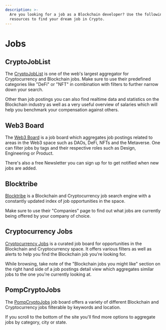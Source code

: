 ```yaml
---
description: >-
  Are you looking for a job as a Blockchain developer? Use the following
  resources to find your dream job in Crypto.
---
```


# Jobs

## CryptoJobList

The [CryptoJobList](https://cryptojobslist.com/) is one of the web's largest aggregator for Cryptocurrency and Blockchain jobs. Make sure to use their predefined categories like "DeFi" or "NFT" in combination with filters to further narrow down your search.

Other than job postings you can also find realtime data and statistics on the Blockchain industry as well as a very useful overview of salaries which will help you benchmark your compensation against others.

## Web3 Board

The [Web3 Board](https://www.web3board.io/) is a job board which aggregates job postings related to areas in the Web3 space such as DAOs, DeFi, NFTs and the Metaverse. One can filter jobs by tags and their respective roles such as Design, Engineering or Product.

There's also a free Newsletter you can sign up for to get notified when new jobs are added.

## Blocktribe

[Blocktribe](https://blocktribe.com/) is a Blockchain and Cryptocurrency job search engine with a constantly updated index of job opportunities in the space.

Make sure to use their "Companies" page to find out what jobs are currently being offered by your company of choice.

## Cryptocurrency Jobs

[Cryptocurrency Jobs](https://cryptocurrencyjobs.co/) is a curated job board for opportunities in the Blockchain and Cryptocurrency space. It offers various filters as well as alerts to help you find the Blockchain job you're looking for.

While browsing, take note of the "Blockchain jobs you might like" section on the right hand side of a job postings detail view which aggregates similar jobs to the one you're currently looking at.

## PompCryptoJobs

The [PompCryptoJobs](https://pompcryptojobs.com/) job board offers a variety of different Blockchain and Cryptocurrency jobs filterable by keywords and location.

If you scroll to the bottom of the site you'll find more options to aggregate jobs by category, city or state.

